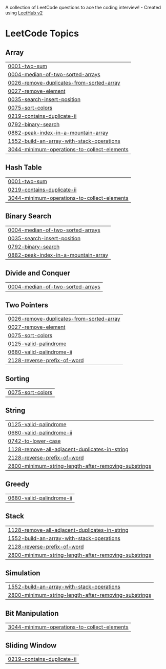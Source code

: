 A collection of LeetCode questions to ace the coding interview! - Created using [LeetHub v2](https://github.com/arunbhardwaj/LeetHub-2.0)
<!---LeetCode Topics Start-->
# LeetCode Topics
## Array
|  |
| ------- |
| [0001-two-sum](https://github.com/Garimab-12/Leetcode/tree/master/0001-two-sum) |
| [0004-median-of-two-sorted-arrays](https://github.com/Garimab-12/Leetcode/tree/master/0004-median-of-two-sorted-arrays) |
| [0026-remove-duplicates-from-sorted-array](https://github.com/Garimab-12/Leetcode/tree/master/0026-remove-duplicates-from-sorted-array) |
| [0027-remove-element](https://github.com/Garimab-12/Leetcode/tree/master/0027-remove-element) |
| [0035-search-insert-position](https://github.com/Garimab-12/Leetcode/tree/master/0035-search-insert-position) |
| [0075-sort-colors](https://github.com/Garimab-12/Leetcode/tree/master/0075-sort-colors) |
| [0219-contains-duplicate-ii](https://github.com/Garimab-12/Leetcode/tree/master/0219-contains-duplicate-ii) |
| [0792-binary-search](https://github.com/Garimab-12/Leetcode/tree/master/0792-binary-search) |
| [0882-peak-index-in-a-mountain-array](https://github.com/Garimab-12/Leetcode/tree/master/0882-peak-index-in-a-mountain-array) |
| [1552-build-an-array-with-stack-operations](https://github.com/Garimab-12/Leetcode/tree/master/1552-build-an-array-with-stack-operations) |
| [3044-minimum-operations-to-collect-elements](https://github.com/Garimab-12/Leetcode/tree/master/3044-minimum-operations-to-collect-elements) |
## Hash Table
|  |
| ------- |
| [0001-two-sum](https://github.com/Garimab-12/Leetcode/tree/master/0001-two-sum) |
| [0219-contains-duplicate-ii](https://github.com/Garimab-12/Leetcode/tree/master/0219-contains-duplicate-ii) |
| [3044-minimum-operations-to-collect-elements](https://github.com/Garimab-12/Leetcode/tree/master/3044-minimum-operations-to-collect-elements) |
## Binary Search
|  |
| ------- |
| [0004-median-of-two-sorted-arrays](https://github.com/Garimab-12/Leetcode/tree/master/0004-median-of-two-sorted-arrays) |
| [0035-search-insert-position](https://github.com/Garimab-12/Leetcode/tree/master/0035-search-insert-position) |
| [0792-binary-search](https://github.com/Garimab-12/Leetcode/tree/master/0792-binary-search) |
| [0882-peak-index-in-a-mountain-array](https://github.com/Garimab-12/Leetcode/tree/master/0882-peak-index-in-a-mountain-array) |
## Divide and Conquer
|  |
| ------- |
| [0004-median-of-two-sorted-arrays](https://github.com/Garimab-12/Leetcode/tree/master/0004-median-of-two-sorted-arrays) |
## Two Pointers
|  |
| ------- |
| [0026-remove-duplicates-from-sorted-array](https://github.com/Garimab-12/Leetcode/tree/master/0026-remove-duplicates-from-sorted-array) |
| [0027-remove-element](https://github.com/Garimab-12/Leetcode/tree/master/0027-remove-element) |
| [0075-sort-colors](https://github.com/Garimab-12/Leetcode/tree/master/0075-sort-colors) |
| [0125-valid-palindrome](https://github.com/Garimab-12/Leetcode/tree/master/0125-valid-palindrome) |
| [0680-valid-palindrome-ii](https://github.com/Garimab-12/Leetcode/tree/master/0680-valid-palindrome-ii) |
| [2128-reverse-prefix-of-word](https://github.com/Garimab-12/Leetcode/tree/master/2128-reverse-prefix-of-word) |
## Sorting
|  |
| ------- |
| [0075-sort-colors](https://github.com/Garimab-12/Leetcode/tree/master/0075-sort-colors) |
## String
|  |
| ------- |
| [0125-valid-palindrome](https://github.com/Garimab-12/Leetcode/tree/master/0125-valid-palindrome) |
| [0680-valid-palindrome-ii](https://github.com/Garimab-12/Leetcode/tree/master/0680-valid-palindrome-ii) |
| [0742-to-lower-case](https://github.com/Garimab-12/Leetcode/tree/master/0742-to-lower-case) |
| [1128-remove-all-adjacent-duplicates-in-string](https://github.com/Garimab-12/Leetcode/tree/master/1128-remove-all-adjacent-duplicates-in-string) |
| [2128-reverse-prefix-of-word](https://github.com/Garimab-12/Leetcode/tree/master/2128-reverse-prefix-of-word) |
| [2800-minimum-string-length-after-removing-substrings](https://github.com/Garimab-12/Leetcode/tree/master/2800-minimum-string-length-after-removing-substrings) |
## Greedy
|  |
| ------- |
| [0680-valid-palindrome-ii](https://github.com/Garimab-12/Leetcode/tree/master/0680-valid-palindrome-ii) |
## Stack
|  |
| ------- |
| [1128-remove-all-adjacent-duplicates-in-string](https://github.com/Garimab-12/Leetcode/tree/master/1128-remove-all-adjacent-duplicates-in-string) |
| [1552-build-an-array-with-stack-operations](https://github.com/Garimab-12/Leetcode/tree/master/1552-build-an-array-with-stack-operations) |
| [2128-reverse-prefix-of-word](https://github.com/Garimab-12/Leetcode/tree/master/2128-reverse-prefix-of-word) |
| [2800-minimum-string-length-after-removing-substrings](https://github.com/Garimab-12/Leetcode/tree/master/2800-minimum-string-length-after-removing-substrings) |
## Simulation
|  |
| ------- |
| [1552-build-an-array-with-stack-operations](https://github.com/Garimab-12/Leetcode/tree/master/1552-build-an-array-with-stack-operations) |
| [2800-minimum-string-length-after-removing-substrings](https://github.com/Garimab-12/Leetcode/tree/master/2800-minimum-string-length-after-removing-substrings) |
## Bit Manipulation
|  |
| ------- |
| [3044-minimum-operations-to-collect-elements](https://github.com/Garimab-12/Leetcode/tree/master/3044-minimum-operations-to-collect-elements) |
## Sliding Window
|  |
| ------- |
| [0219-contains-duplicate-ii](https://github.com/Garimab-12/Leetcode/tree/master/0219-contains-duplicate-ii) |
<!---LeetCode Topics End-->